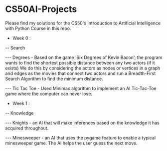 # CS50AI-Projects

Please find my solutions for the CS50's Introduction to Artificial Intelligence with Python Course in this repo.

- Week 0 : 

-- Search

--- Degrees - Based on the game 'Six Degrees of Kevin Bacon', the program wants to find the shortest possible distance between any two actors (if it exists)
We do this by considering the actors as nodes or vertices in a graph and edges as the movies that connect two actors and run a Breadth-First Search Algorithm to find the minimum distance.

--- Tic Tac Toe - Used Minimax algorithm to implement an AI Tic-Tac-Toe game where the computer can never lose.

- Week 1 : 

-- Knowledge

--- Knights - an AI that will make inferences based on the knowledge it has acquired throughout.

--- Minesweeper - an AI that uses the pygame feature to enable a typical minesweeper game. The AI helps the user guess the next move. 
